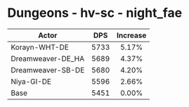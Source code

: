 # Dungeons - hv-sc - night_fae
| Actor | DPS | Increase |
|---|:---:|:---:|
|Korayn-WHT-DE|5733|5.17%|
|Dreamweaver-DE_HA|5689|4.37%|
|Dreamweaver-SB-DE|5680|4.20%|
|Niya-GI-DE|5596|2.66%|
|Base|5451|0.00%|
